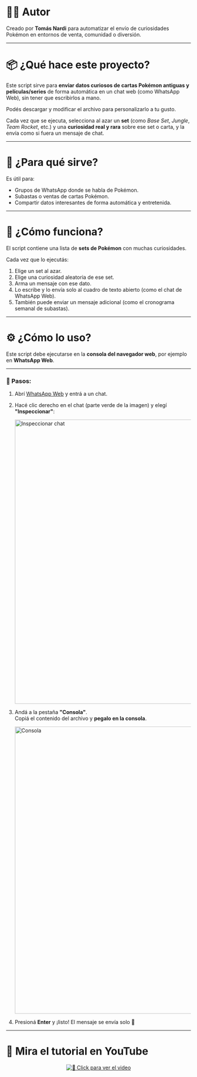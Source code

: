 # 👨‍💻 Autor

Creado por **Tomás Nardi** para automatizar el envío de curiosidades Pokémon en entornos de venta, comunidad o diversión.

---

# 📦 ¿Qué hace este proyecto?

Este script sirve para **enviar datos curiosos de cartas Pokémon antiguas y películas/series** de forma automática en un chat web (como WhatsApp Web), sin tener que escribirlos a mano.

Podés descargar y modificar el archivo para personalizarlo a tu gusto.

Cada vez que se ejecuta, selecciona al azar un **set** (como *Base Set*, *Jungle*, *Team Rocket*, etc.) y una **curiosidad real y rara** sobre ese set o carta, y la envía como si fuera un mensaje de chat.

---

# 🎯 ¿Para qué sirve?

Es útil para:

- Grupos de WhatsApp donde se habla de Pokémon.
- Subastas o ventas de cartas Pokémon.
- Compartir datos interesantes de forma automática y entretenida.

---

# 🧠 ¿Cómo funciona?

El script contiene una lista de **sets de Pokémon** con muchas curiosidades.

Cada vez que lo ejecutás:

1. Elige un set al azar.  
2. Elige una curiosidad aleatoria de ese set.  
3. Arma un mensaje con ese dato.  
4. Lo escribe y lo envía solo al cuadro de texto abierto (como el chat de WhatsApp Web).  
5. También puede enviar un mensaje adicional (como el cronograma semanal de subastas).

---

# ⚙️ ¿Cómo lo uso?

Este script debe ejecutarse en la **consola del navegador web**, por ejemplo en **WhatsApp Web**.

---

### 🧾 Pasos:

1. Abrí [WhatsApp Web](https://web.whatsapp.com) y entrá a un chat.

2. Hacé clic derecho en el chat (parte verde de la imagen) y elegí **"Inspeccionar"**:

   <img width="625" height="773" alt="Inspeccionar chat" src="https://github.com/user-attachments/assets/a1a6afcc-3e61-4f09-b011-21cc9a6764ca" />

3. Andá a la pestaña **"Consola"**.  
   Copiá el contenido del archivo y **pegalo en la consola**.

   <img width="1007" height="781" alt="Consola" src="https://github.com/user-attachments/assets/1355a39d-babb-46bb-8a32-0a09d0098551" />

4. Presioná **Enter** y ¡listo! El mensaje se envía solo 🎉

---
# 🔴 Mira el tutorial en YouTube  

<p align="center">
  <a href="https://youtu.be/LQUv4PxTMv8" target="_blank">
    <img src="https://img.youtube.com/vi/LQUv4PxTMv8/0.jpg" alt="🔗 Click para ver el video">
  </a>
</p>
